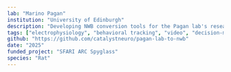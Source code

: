 ```yaml
---
lab: "Marino Pagan"
institution: "University of Edinburgh"
description: "Developing NWB conversion tools for the Pagan lab's research on flexible decision-making in SFARI Autism Rat Models. The pipeline standardizes behavioral data from the Bcontrol system, behavioral video recordings, and future electrophysiological data from SpikeGadgets. These tools facilitate data sharing within the lab and publication on the DANDI Archive, while ensuring compatibility with Spyglass pipelines for reliable analysis."
tags: ["electrophysiology", "behavioral tracking", "video", "decision-making"]
github: "https://github.com/catalystneuro/pagan-lab-to-nwb"
date: "2025"
funded_project: "SFARI ARC Spyglass"
species: "Rat"
---
```

